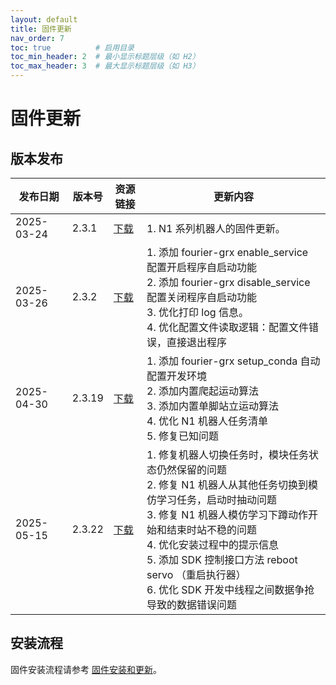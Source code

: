 ```yaml
---
layout: default
title: 固件更新
nav_order: 7
toc: true          # 启用目录
toc_min_header: 2  # 最小显示标题层级（如 H2）
toc_max_header: 3  # 最大显示标题层级（如 H3）
---
```


# 固件更新

## 版本发布

| 发布日期       | 版本号    | 资源链接                                                                                         | 更新内容                                                                                                                                                                                                               |
|------------|--------|----------------------------------------------------------------------------------------------|--------------------------------------------------------------------------------------------------------------------------------------------------------------------------------------------------------------------|
| 2025-03-24 | 2.3.1  | [下载](https://fourier-grx-1302548221.cos.ap-shanghai.myqcloud.com/grx/fourier-grx-2.3.1.deb)  | 1. N1 系列机器人的固件更新。                                                                                                                                                                                                  |
| 2025-03-26 | 2.3.2  | [下载](https://fourier-grx-1302548221.cos.ap-shanghai.myqcloud.com/grx/fourier-grx-2.3.2.deb)  | 1. 添加 fourier-grx enable_service 配置开启程序自启动功能 <br/> 2. 添加 fourier-grx disable_service 配置关闭程序自启动功能 <br/> 3. 优化打印 log 信息。 <br/> 4. 优化配置文件读取逻辑：配置文件错误，直接退出程序                                                           |
| 2025-04-30 | 2.3.19 | [下载](https://fourier-grx-1302548221.cos.ap-shanghai.myqcloud.com/grx/fourier-grx-2.3.19.deb) | 1. 添加 fourier-grx setup_conda 自动配置开发环境 <br/> 2. 添加内置爬起运动算法 <br/> 3. 添加内置单脚站立运动算法 <br/> 4. 优化 N1 机器人任务清单 <br/> 5. 修复已知问题                                                                                            |
| 2025-05-15 | 2.3.22 | [下载](https://fourier-grx-1302548221.cos.ap-shanghai.myqcloud.com/grx/fourier-grx-2.3.22.deb) | 1. 修复机器人切换任务时，模块任务状态仍然保留的问题 <br/> 2. 修复 N1 机器人从其他任务切换到模仿学习任务，启动时抽动问题 <br/> 3. 修复 N1 机器人模仿学习下蹲动作开始和结束时站不稳的问题 <br/> 4. 优化安装过程中的提示信息 <br/> 5. 添加 SDK 控制接口方法 reboot servo （重启执行器） <br/> 6. 优化 SDK 开发中线程之间数据争抢导致的数据错误问题 |

## 安装流程

固件安装流程请参考 [固件安装和更新](/docs/usage#固件安装和更新)。